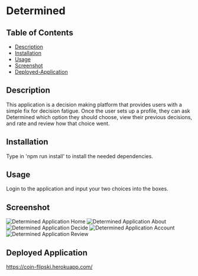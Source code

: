 # Determined

## Table of Contents

- [Description](#description)
- [Installation](#installation)
- [Usage](#usage)
- [Screenshot](#screenshot)
- [Deployed-Application](#deployed-application)

## Description

This application is a decision making platform that provides users with a simple fix for decision fatigue. Once the user sets up a profile, they can ask Determined which option they should choose, view their previous decisions, and rate and review how that choice went.

## Installation

Type in 'npm run install' to install the needed dependencies.

## Usage

Login to the application and input your two choices into the boxes.

## Screenshot

![Determined Application Home](Determined_Application_Home.png)
![Determined Application About](Determined_Application_About.png)
![Determined Application Decide](Determined_Application_Decision.png)
![Determined Application Account](Determined_Application_Account.png)
![Determined Application Review](Determined_Application_Review.png)

## Deployed Application

https://coin-flipski.herokuapp.com/
